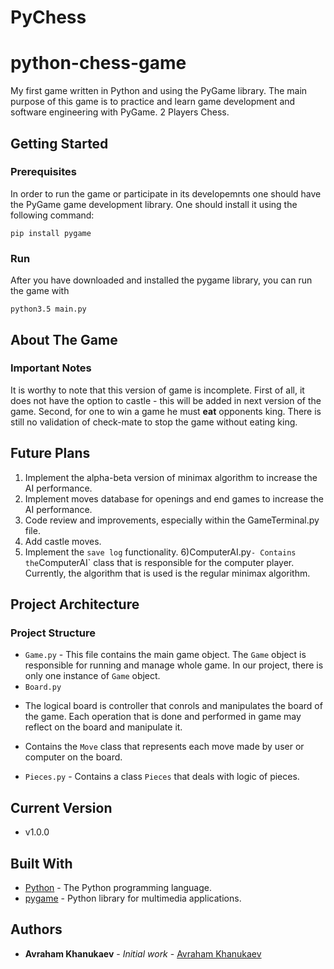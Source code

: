 # PyChess


# python-chess-game
My first game written in Python and using the PyGame library. The main purpose of this game is to practice and learn game development and software engineering with PyGame.
2 Players Chess.

## Getting Started

### Prerequisites
In order to run the game or participate in its developemnts one should have the PyGame game development library. One should install it using the following command: 
```
pip install pygame
``` 

### Run
After you have downloaded and installed the pygame library, you can run the game with
```
python3.5 main.py
```

## About The Game

### Important Notes 

It is worthy to note that this version of game is incomplete. First of all, it does not have the option to castle - this will be added in next version of the game. Second, for one to win a game he must <b>eat</b> opponents king. There is still no validation of check-mate to stop the game without eating king. 
 
## Future Plans
1) Implement the alpha-beta version of minimax algorithm to increase the AI performance.
2) Implement moves database for openings and end games to increase the AI performance.
3) Code review and improvements, especially within the GameTerminal.py file.
4) Add castle moves.
5) Implement the `save log` functionality. 
6)ComputerAI.py` - Contains the `ComputerAI` class that is responsible for the computer player. Currently, the algorithm that is used is the regular minimax algorithm.

## Project Architecture

### Project Structure 
* ```Game.py``` - This file contains the main game object. The `Game` object is responsible for running and manage whole game. In our project, there is only one instance of `Game` object.  
* `Board.py`
- The logical board is controller that conrols and manipulates the board of the game. Each operation that is done and performed in game may reflect on the board and manipulate it. 

- Contains the `Move` class that represents each move made by user or computer on the board. 
* `Pieces.py` - Contains a  class `Pieces` that deals with logic of pieces.

## Current Version

* v1.0.0

## Built With

* [Python](https://www.python.org/) - The Python programming language.
* [pygame](https://www.pygame.org/news) - Python library for multimedia applications.

## Authors

* **Avraham Khanukaev** - *Initial work* - [Avraham Khanukaev](https://github.com/avikhanukaev)
